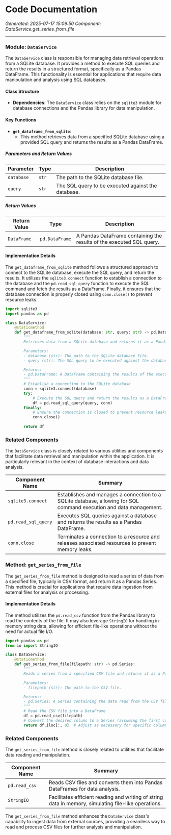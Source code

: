 # Code Documentation

*Generated: 2025-07-17 15:09:50*
*Component: DataService.get_series_from_file*

---

### Module: `DataService`

The `DataService` class is responsible for managing data retrieval operations from a SQLite database. It provides a method to execute SQL queries and return the results in a structured format, specifically as a Pandas DataFrame. This functionality is essential for applications that require data manipulation and analysis using SQL databases.

#### Class Structure

- **Dependencies**: The `DataService` class relies on the `sqlite3` module for database connections and the Pandas library for data manipulation.

#### Key Functions

- **`get_dataframe_from_sqlite`**: 
  - This method retrieves data from a specified SQLite database using a provided SQL query and returns the results as a Pandas DataFrame.

##### Parameters and Return Values

| Parameter          | Type       | Description                                                  |
|--------------------|------------|--------------------------------------------------------------|
| `database`         | `str`      | The path to the SQLite database file.                       |
| `query`            | `str`      | The SQL query to be executed against the database.          |

##### Return Values

| Return Value       | Type       | Description                                                  |
|--------------------|------------|--------------------------------------------------------------|
| `DataFrame`        | `pd.DataFrame` | A Pandas DataFrame containing the results of the executed SQL query. |

#### Implementation Details

The `get_dataframe_from_sqlite` method follows a structured approach to connect to the SQLite database, execute the SQL query, and return the results. It utilizes the `sqlite3.connect` function to establish a connection to the database and the `pd.read_sql_query` function to execute the SQL command and fetch the results as a DataFrame. Finally, it ensures that the database connection is properly closed using `conn.close()` to prevent resource leaks.

```python
import sqlite3
import pandas as pd

class DataService:
    @staticmethod
    def get_dataframe_from_sqlite(database: str, query: str) -> pd.DataFrame:
        """
        Retrieves data from a SQLite database and returns it as a Pandas DataFrame.

        Parameters:
        - database (str): The path to the SQLite database file.
        - query (str): The SQL query to be executed against the database.

        Returns:
        - pd.DataFrame: A DataFrame containing the results of the executed SQL query.
        """
        # Establish a connection to the SQLite database
        conn = sqlite3.connect(database)
        try:
            # Execute the SQL query and return the results as a DataFrame
            df = pd.read_sql_query(query, conn)
        finally:
            # Ensure the connection is closed to prevent resource leaks
            conn.close()
        
        return df
```

### Related Components

The `DataService` class is closely related to various utilities and components that facilitate data retrieval and manipulation within the application. It is particularly relevant in the context of database interactions and data analysis.

| Component Name                       | Summary                                                                                     |
|--------------------------------------|---------------------------------------------------------------------------------------------|
| `sqlite3.connect`                   | Establishes and manages a connection to a SQLite database, allowing for SQL command execution and data management. |
| `pd.read_sql_query`                 | Executes SQL queries against a database and returns the results as a Pandas DataFrame.    |
| `conn.close`                        | Terminates a connection to a resource and releases associated resources to prevent memory leaks. |

### Method: `get_series_from_file`

The `get_series_from_file` method is designed to read a series of data from a specified file, typically in CSV format, and return it as a Pandas Series. This method is crucial for applications that require data ingestion from external files for analysis or processing.

#### Implementation Details

The method utilizes the `pd.read_csv` function from the Pandas library to read the contents of the file. It may also leverage `StringIO` for handling in-memory string data, allowing for efficient file-like operations without the need for actual file I/O.

```python
import pandas as pd
from io import StringIO

class DataService:
    @staticmethod
    def get_series_from_file(filepath: str) -> pd.Series:
        """
        Reads a series from a specified CSV file and returns it as a Pandas Series.

        Parameters:
        - filepath (str): The path to the CSV file.

        Returns:
        - pd.Series: A Series containing the data read from the CSV file.
        """
        # Read the CSV file into a DataFrame
        df = pd.read_csv(filepath)
        # Convert the desired column to a Series (assuming the first column is of interest)
        return df.iloc[:, 0]  # Adjust as necessary for specific column selection
```

### Related Components

The `get_series_from_file` method is closely related to utilities that facilitate data reading and manipulation.

| Component Name                       | Summary                                                                                     |
|--------------------------------------|---------------------------------------------------------------------------------------------|
| `pd.read_csv`                       | Reads CSV files and converts them into Pandas DataFrames for data analysis.                |
| `StringIO`                          | Facilitates efficient reading and writing of string data in memory, simulating file-like operations. |

The `get_series_from_file` method enhances the `DataService` class's capability to ingest data from external sources, providing a seamless way to read and process CSV files for further analysis and manipulation.